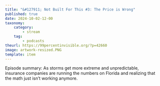 ```yaml
---
title: "&#127911; Not Built For This #3: The Price is Wrong"
published: true
date: 2024-10-02-12-00
taxonomy:
    category:
        - stream
    tag:
        - podcasts
theurl: https://99percentinvisible.org/?p=42660
image: artwork-resized.PNG
template: item
---
```


Episode summary: As storms get more extreme and unpredictable, insurance companies are running the numbers on Florida and realizing that the math just isn&rsquo;t working anymore.
